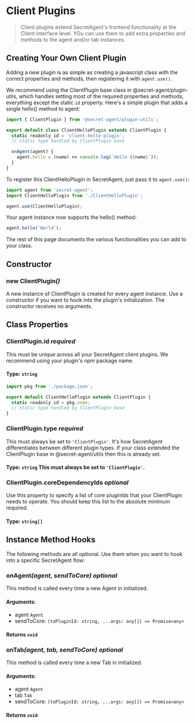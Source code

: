 # Client Plugins

> Client plugins extend SecretAgent's frontend functionality at the Client interface level. YOu can use them to add extra properties and methods to the agent and/or tab instances.

## Creating Your Own Client Plugin

Adding a new plugin is as simple as creating a javascript class with the correct properties and methods, then registering it with `agent.use()`.

We recommend using the ClientPlugin base class in @secret-agent/plugin-utils, which handles setting most of the required properties and methods, everything except the static `id` property. Here's a simple plugin that adds a single hello() method to agent: 

```javascript
import { ClientPlugin } from '@secret-agent/plugin-utils';

export default class ClientHelloPlugin extends ClientPlugin {
  static readonly id = 'client-hello-plugin';
  // static type handled by ClientPlugin base

  onAgent(agent) {
    agent.hello = (name) => console.log(`Hello ${name}`));
  } 
}
```

To register this ClientHelloPlugin in SecretAgent, just pass it to `agent.use()`:

```javascript
import agent from 'secret-agent';
import ClientHelloPlugin from './ClientHelloPlugin';

agent.use(ClientHelloPlugin);
```

Your agent instance now supports the hello() method:

```javascript
agent.hello('World');
```

The rest of this page documents the various functionalities you can add to your class.

## Constructor

### new ClientPlugin<em>()</em>
A new instance of ClientPlugin is created for every agent instance. Use a constructor if you want to hook into the plugin's initialization. The constructor receives no arguments.

## Class Properties

### ClientPlugin.id *required*
This must be unique across all your SecretAgent client plugins. We recommend using your plugin's npm package name.
#### **Type**: `string`

```javascript
import pkg from './package.json';

export default ClientHelloPlugin extends ClientPlugin {
  static readonly id = pkg.name;
  // static type handled by ClientPlugin base
}
```

### ClientPlugin.type *required*
This must always be set to `'ClientPlugin'`. It's how SecretAgent differentiates between different plugin types. If your class extended the ClientPlugin base in @secret-agent/utils then this is already set.
#### **Type**: `string` This must always be set to `'ClientPlugin'`.

### ClientPlugin.coreDependencyIds *optional*
Use this property to specify a list of core pluginIds that your ClientPlugin needs to operate. You should keep this list to the absolute minimum required.
#### **Type**: `string[]`

## Instance Method Hooks
The following methods are all optional. Use them when you want to hook into a specific SecretAgent flow:

### onAgent<em>(agent, sendToCore)</em> *optional*
This method is called every time a new Agent in initialized.
#### **Arguments**:
- agent `Agent`
- sendToCore: `(toPluginId: string, ...args: any[]) => Promise<any>`
#### **Returns** `void`

### onTab<em>(agent, tab, sendToCore)</em> *optional*
This method is called every time a new Tab in initialized.
#### **Arguments**:
- agent `Agent`
- tab `Tab`
- sendToCore: `(toPluginId: string, ...args: any[]) => Promise<any>`
#### **Returns** `void`

